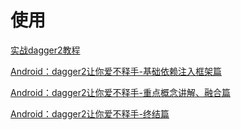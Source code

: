 # 使用

[实战dagger2教程](https://github.com/luxiaoming/dagger2Demo)

[Android：dagger2让你爱不释手-基础依赖注入框架篇](https://www.jianshu.com/p/cd2c1c9f68d4)

[Android：dagger2让你爱不释手-重点概念讲解、融合篇](https://www.jianshu.com/p/1d42d2e6f4a5)

[Android：dagger2让你爱不释手-终结篇](https://www.jianshu.com/p/65737ac39c44)